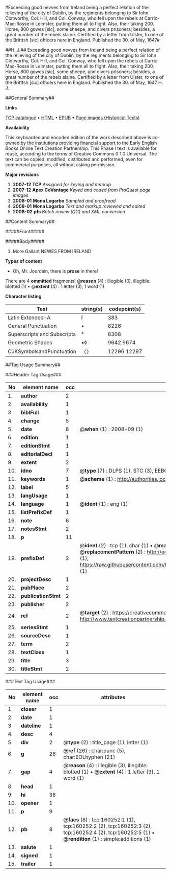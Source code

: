 #Exceeding good nevves from Ireland being a perfect relation of the relieving of the city of Dublin, by the regiments belonging to Sir Iohn Clotworthy, Col. Hill, and Col. Conway, who fell upon the rebels at Carric-Mac-Rosse in Leimster, putting them all to flight. Also, their taking 200. Horse, 800 gowes [sic], some sheepe, and divers prisoners; besides, a great number of the rebels slaine. Certified by a letter from Ulster, to one of the Britttsh [sic] officers here in England. Published the 30. of May, 1647#

##H. J.##
Exceeding good nevves from Ireland being a perfect relation of the relieving of the city of Dublin, by the regiments belonging to Sir Iohn Clotworthy, Col. Hill, and Col. Conway, who fell upon the rebels at Carric-Mac-Rosse in Leimster, putting them all to flight. Also, their taking 200. Horse, 800 gowes [sic], some sheepe, and divers prisoners; besides, a great number of the rebels slaine. Certified by a letter from Ulster, to one of the Britttsh [sic] officers here in England. Published the 30. of May, 1647
H. J.

##General Summary##

**Links**

[TCP catalogue](http://www.ota.ox.ac.uk/tcp/)  • 
[HTML](http://tei.it.ox.ac.uk/tcp/Texts-HTML/free/A87/A87461.html)  • 
[EPUB](http://tei.it.ox.ac.uk/tcp/Texts-EPUB/free/A87/A87461.epub) • 
[Page images (Historical Texts)](https://data.historicaltexts.jisc.ac.uk/view?pubId=eebo-99862031e&pageId=eebo-99862031e-160252-1)

**Availability**

This keyboarded and encoded edition of the
	       work described above is co-owned by the institutions
	       providing financial support to the Early English Books
	       Online Text Creation Partnership. This Phase I text is
	       available for reuse, according to the terms of Creative
	       Commons 0 1.0 Universal. The text can be copied,
	       modified, distributed and performed, even for
	       commercial purposes, all without asking permission.

**Major revisions**

1. __2007-12__ __TCP__ *Assigned for keying and markup*
1. __2007-12__ __Apex CoVantage__ *Keyed and coded from ProQuest page images*
1. __2008-01__ __Mona Logarbo__ *Sampled and proofread*
1. __2008-01__ __Mona Logarbo__ *Text and markup reviewed and edited*
1. __2008-02__ __pfs__ *Batch review (QC) and XML conversion*

##Content Summary##

#####Front#####

#####Body#####

1. More Gallant NEWES FROM IRELAND

**Types of content**

  * Oh, Mr. Jourdain, there is **prose** in there!

There are 4 **ommitted** fragments! 
 @__reason__ (4) : illegible (3), illegible: blotted (1)  •  @__extent__ (4) : 1 letter (3), 1 word (1)

**Character listing**


|Text|string(s)|codepoint(s)|
|---|---|---|
|Latin Extended-A|ſ|383|
|General Punctuation|•|8226|
|Superscripts             and Subscripts|⁴|8308|
|Geometric Shapes|▪◊|9642 9674|
|CJKSymbolsandPunctuation|〈〉|12296 12297|

##Tag Usage Summary##

###Header Tag Usage###

|No|element name|occ|attributes|
|---|---|---|---|
|1.|__author__|2||
|2.|__availability__|1||
|3.|__biblFull__|1||
|4.|__change__|5||
|5.|__date__|8| @__when__ (1) : 2008-09 (1)|
|6.|__edition__|1||
|7.|__editionStmt__|1||
|8.|__editorialDecl__|1||
|9.|__extent__|2||
|10.|__idno__|7| @__type__ (7) : DLPS (1), STC (3), EEBO-CITATION (1), PROQUEST (1), VID (1)|
|11.|__keywords__|1| @__scheme__ (1) : http://authorities.loc.gov/ (1)|
|12.|__label__|5||
|13.|__langUsage__|1||
|14.|__language__|1| @__ident__ (1) : eng (1)|
|15.|__listPrefixDef__|1||
|16.|__note__|6||
|17.|__notesStmt__|2||
|18.|__p__|11||
|19.|__prefixDef__|2| @__ident__ (2) : tcp (1), char (1)  •  @__matchPattern__ (2) : ([0-9\-]+):([0-9IVX]+) (1), (.+) (1)  •  @__replacementPattern__ (2) : http://eebo.chadwyck.com/downloadtiff?vid=$1&page=$2 (1), https://raw.githubusercontent.com/textcreationpartnership/Texts/master/tcpchars.xml#$1 (1)|
|20.|__projectDesc__|1||
|21.|__pubPlace__|2||
|22.|__publicationStmt__|2||
|23.|__publisher__|2||
|24.|__ref__|2| @__target__ (2) : https://creativecommons.org/publicdomain/zero/1.0/ (1), http://www.textcreationpartnership.org/docs/. (1)|
|25.|__seriesStmt__|1||
|26.|__sourceDesc__|1||
|27.|__term__|2||
|28.|__textClass__|1||
|29.|__title__|3||
|30.|__titleStmt__|2||


###Text Tag Usage###

|No|element name|occ|attributes|
|---|---|---|---|
|1.|__closer__|1||
|2.|__date__|1||
|3.|__dateline__|1||
|4.|__desc__|4||
|5.|__div__|2| @__type__ (2) : title_page (1), letter (1)|
|6.|__g__|26| @__ref__ (26) : char:punc (5), char:EOLhyphen (21)|
|7.|__gap__|4| @__reason__ (4) : illegible (3), illegible: blotted (1)  •  @__extent__ (4) : 1 letter (3), 1 word (1)|
|8.|__head__|1||
|9.|__hi__|38||
|10.|__opener__|1||
|11.|__p__|9||
|12.|__pb__|8| @__facs__ (8) : tcp:160252:1 (1), tcp:160252:2 (2), tcp:160252:3 (2), tcp:160252:4 (2), tcp:160252:5 (1)  •  @__rendition__ (1) : simple:additions (1)|
|13.|__salute__|1||
|14.|__signed__|1||
|15.|__trailer__|1||
